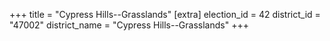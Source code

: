 +++
title = "Cypress Hills--Grasslands"
[extra]
election_id = 42
district_id = "47002"
district_name = "Cypress Hills--Grasslands"
+++
